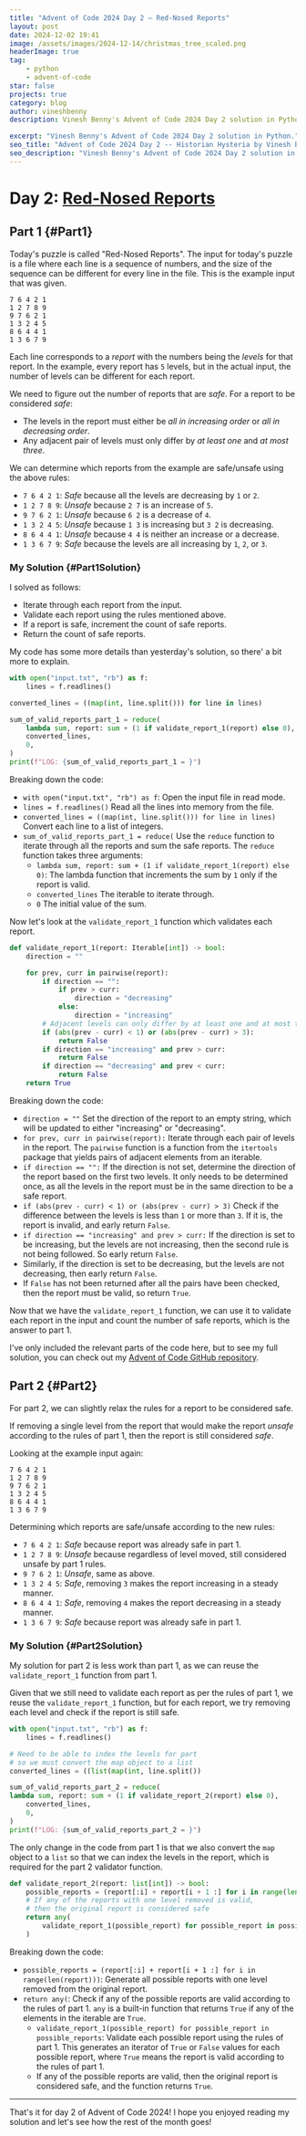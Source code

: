 ```yaml
---
title: "Advent of Code 2024 Day 2 – Red-Nosed Reports"
layout: post
date: 2024-12-02 19:41
image: /assets/images/2024-12-14/christmas_tree_scaled.png
headerImage: true
tag:
    - python
    - advent-of-code
star: false
projects: true
category: blog
author: vineshbenny
description: Vinesh Benny's Advent of Code 2024 Day 2 solution in Python.

excerpt: "Vinesh Benny's Advent of Code 2024 Day 2 solution in Python."
seo_title: "Advent of Code 2024 Day 2 -- Historian Hysteria by Vinesh Benny"
seo_description: "Vinesh Benny's Advent of Code 2024 Day 2 solution in Python."
---
```


# Day 2: [Red-Nosed Reports](https://adventofcode.com/2024/day/2)

## Part 1 {#Part1}

Today's puzzle is called "Red-Nosed Reports". The input for today's puzzle is a
file where each line is a sequence of numbers, and the size of the sequence can
be different for every line in the file. This is the example input that was
given.

```plaintext
7 6 4 2 1
1 2 7 8 9
9 7 6 2 1
1 3 2 4 5
8 6 4 4 1
1 3 6 7 9
```

Each line corresponds to a _report_ with the numbers being the _levels_ for that
report. In the example, every report has `5` levels, but in the actual input,
the number of levels can be different for each report.

We need to figure out the number of reports that are _safe_. For a report to be
considered _safe_:

- The levels in the report must either be _all in increasing order_ or _all in
  decreasing order_.
- Any adjacent pair of levels must only differ by _at least one_ and _at most
  three_.

We can determine which reports from the example are safe/unsafe using the above
rules:

- `7 6 4 2 1`: _Safe_ because all the levels are decreasing by `1` or `2`.
- `1 2 7 8 9`: _Unsafe_ because `2 7` is an increase of `5`.
- `9 7 6 2 1`: _Unsafe_ because `6 2` is a decrease of `4`.
- `1 3 2 4 5`: _Unsafe_ because `1 3` is increasing but `3 2` is decreasing.
- `8 6 4 4 1`: _Unsafe_ because `4 4` is neither an increase or a decrease.
- `1 3 6 7 9`: _Safe_ because the levels are all increasing by `1`, `2`, or `3`.

### My Solution {#Part1Solution}

I solved as follows:

- Iterate through each report from the input.
- Validate each report using the rules mentioned above.
- If a report is safe, increment the count of safe reports.
- Return the count of safe reports.

My code has some more details than yesterday's solution, so there' a bit more to
explain.

```python
with open("input.txt", "rb") as f:
    lines = f.readlines()

converted_lines = ((map(int, line.split())) for line in lines)

sum_of_valid_reports_part_1 = reduce(
    lambda sum, report: sum + (1 if validate_report_1(report) else 0),
    converted_lines,
    0,
)
print(f"LOG: {sum_of_valid_reports_part_1 = }")
```

Breaking down the code:

- `with open("input.txt", "rb") as f`: Open the input file in read mode.
- `lines = f.readlines()` Read all the lines into memory from the file.
- `converted_lines = ((map(int, line.split())) for line in lines)` Convert each
  line to a list of integers.
- `sum_of_valid_reports_part_1 = reduce(` Use the `reduce` function to iterate
  through all the reports and sum the safe reports. The `reduce` function takes
  three arguments:
  - `lambda sum, report: sum + (1 if validate_report_1(report) else 0)`: The
    lambda function that increments the sum by `1` only if the report is valid.
  - `converted_lines` The iterable to iterate through.
  - `0` The initial value of the sum.

Now let's look at the `validate_report_1` function which validates each report.

```python
def validate_report_1(report: Iterable[int]) -> bool:
    direction = ""

    for prev, curr in pairwise(report):
        if direction == "":
            if prev > curr:
                direction = "decreasing"
            else:
                direction = "increasing"
        # Adjacent levels can only differ by at least one and at most three
        if (abs(prev - curr) < 1) or (abs(prev - curr) > 3):
            return False
        if direction == "increasing" and prev > curr:
            return False
        if direction == "decreasing" and prev < curr:
            return False
    return True
```

Breaking down the code:

- `direction = ""` Set the direction of the report to an empty string, which
  will be updated to either "increasing" or "decreasing".
- `for prev, curr in pairwise(report):` Iterate through each pair of levels in
  the report. The `pairwise` function is a function from the `itertools` package
  that yields pairs of adjacent elements from an iterable.
- `if direction == "":` If the direction is not set, determine the direction of
  the report based on the first two levels. It only needs to be determined once,
  as all the levels in the report must be in the same direction to be a safe
  report.
- `if (abs(prev - curr) < 1) or (abs(prev - curr) > 3)` Check if the difference
  between the levels is less than `1` or more than `3`. If it is, the report is
  invalid, and early return `False`.
- `if direction == "increasing" and prev > curr:` If the direction is set to be
  increasing, but the levels are not increasing, then the second rule is not
  being followed. So early return `False`.
- Similarly, if the direction is set to be decreasing, but the levels are not
  decreasing, then early return `False`.
- If `False` has not been returned after all the pairs have been checked, then
  the report must be valid, so return `True`.

Now that we have the `validate_report_1` function, we can use it to validate
each report in the input and count the number of safe reports, which is the
answer to part 1.

I've only included the relevant parts of the code here, but to see my full
solution, you can check out my
[Advent of Code GitHub repository](https://github.com/VBenny42/AoC/blob/main/2024/day02/solution.py).

## Part 2 {#Part2}

For part 2, we can slightly relax the rules for a report to be considered safe.

If removing a single level from the report that would make the report _unsafe_
according to the rules of part 1, then the report is still considered _safe_.

Looking at the example input again:

```plaintext
7 6 4 2 1
1 2 7 8 9
9 7 6 2 1
1 3 2 4 5
8 6 4 4 1
1 3 6 7 9
```

Determining which reports are safe/unsafe according to the new rules:

- `7 6 4 2 1`: _Safe_ because report was already safe in part 1.
- `1 2 7 8 9`: _Unsafe_ because regardless of level moved, still considered
  unsafe by part 1 rules.
- `9 7 6 2 1`: _Unsafe_, same as above.
- `1 3 2 4 5`: _Safe_, removing `3` makes the report increasing in a steady
  manner.
- `8 6 4 4 1`: _Safe_, removing `4` makes the report decreasing in a steady
  manner.
- `1 3 6 7 9`: _Safe_ because report was already safe in part 1.

### My Solution {#Part2Solution}

My solution for part 2 is less work than part 1, as we can reuse the
`validate_report_1` function from part 1.

Given that we still need to validate each report as per the rules of part 1, we
reuse the `validate_report_1` function, but for each report, we try removing
each level and check if the report is still safe.

```python
with open("input.txt", "rb") as f:
    lines = f.readlines()

# Need to be able to index the levels for part
# so we must convert the map object to a list
converted_lines = ((list(map(int, line.split())

sum_of_valid_reports_part_2 = reduce(
lambda sum, report: sum + (1 if validate_report_2(report) else 0),
	converted_lines,
	0,
)
print(f"LOG: {sum_of_valid_reports_part_2 = }")
```

The only change in the code from part 1 is that we also convert the `map` object
to a `list` so that we can index the levels in the report, which is required for
the part 2 validator function.

```python
def validate_report_2(report: list[int]) -> bool:
    possible_reports = (report[:i] + report[i + 1 :] for i in range(len(report)))
    # If any of the reports with one level removed is valid,
    # then the original report is considered safe
    return any(
        validate_report_1(possible_report) for possible_report in possible_reports
    )
```

Breaking down the code:

- `possible_reports = (report[:i] + report[i + 1 :] for i in range(len(report)))`:
  Generate all possible reports with one level removed from the original report.
- `return any(`: Check if any of the possible reports are valid according to the
  rules of part 1. `any` is a built-in function that returns `True` if any of
  the elements in the iterable are `True`.
  - `validate_report_1(possible_report) for possible_report in possible_reports`:
    Validate each possible report using the rules of part 1. This generates an
    iterator of `True` or `False` values for each possible report, where `True`
    means the report is valid according to the rules of part 1.
  - If any of the possible reports are valid, then the original report is
    considered safe, and the function returns `True`.

---

That's it for day 2 of Advent of Code 2024! I hope you enjoyed reading my
solution and let's see how the rest of the month goes!
